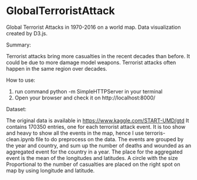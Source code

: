# GlobalTerroristAttack


Global Terrorist Attacks in 1970-2016 on a world map.
Data visualization created by D3.js.

Summary:

Terrorist attacks bring more casualties in the recent decades than before.
It could be due to more damage model weapons.
Terrorist attacks often happen in the same region over decades.

How to use:

1. run command python -m SimpleHTTPServer in your terminal
2. Open your browser and check it on http://localhost:8000/


Dataset:

The original data is available in https://www.kaggle.com/START-UMD/gtd
It contains 170350 entries, one for each terrorist attack event.
It is too show and heavy to show all the events in the map, hence I use
terroris-clean.ipynb file to do preprocess on the data. The events are
grouped by the year and country, and sum up the number of deaths and wounded
as an aggregated event for the country in a year. The place for the aggregated
event is the mean of the longitudes and latitudes. A circle with the size
Proportional to the number of casualties are placed on the right spot on map
by using longitude and latitude.


